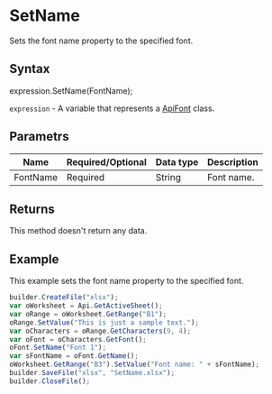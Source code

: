 # SetName

Sets the font name property to the specified font.

## Syntax

expression.SetName(FontName);

`expression` - A variable that represents a [ApiFont](../ApiFont.md) class.

## Parametrs

| **Name** | **Required/Optional** | **Data type** | **Description** |
| ------------- | ------------- | ------------- | ------------- |
| FontName | Required | String | Font name. |

## Returns

This method doesn't return any data.

## Example

This example sets the font name property to the specified font.

```javascript
builder.CreateFile("xlsx");
var oWorksheet = Api.GetActiveSheet();
var oRange = oWorksheet.GetRange("B1");
oRange.SetValue("This is just a sample text.");
var oCharacters = oRange.GetCharacters(9, 4);
var oFont = oCharacters.GetFont();
oFont.SetName("Font 1");
var sFontName = oFont.GetName();
oWorksheet.GetRange("B3").SetValue("Font name: " + sFontName);
builder.SaveFile("xlsx", "SetName.xlsx");
builder.CloseFile();
```